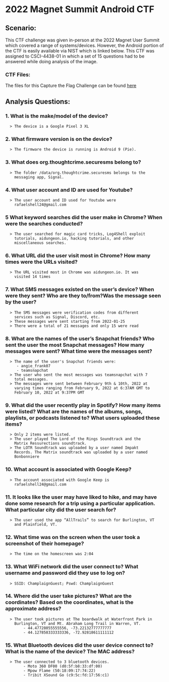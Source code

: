 # 2022 Magnet Summit Android CTF

## Scenario:
This CTF challenge was given in-person at the 2022 Magnet User Summit which covered a range of systems/devices. However, the Android portion of the CTF is easily available via NIST which is linked below. This CTF was assigned to CSCI-4438-01 in which a set of 15 questions had to be answered while doing analysis of the image.
### CTF Files:
The files for this Capture the Flag Challenge can be found [here](https://cfreds.nist.gov/all/MagnetForensics/2022AndroidMagnetCTF)

## Analysis Questions:
### 1. What is the make/model of the device?
      > The device is a Google Pixel 3 XL

### 2. What firmware version is on the device?
      > The firmware the device is running is Android 9 (Pie).

### 3. What does org.thoughtcrime.securesms belong to?
      > The folder /data/org.thoughtcrime.securesms belongs to the 
        messaging app, Signal.
### 4. What user account and ID are used for Youtube?
      > The user account and ID used for Youtube were 
        rafaelshell24@gmail.com
### 5 What keyword searches did the user make in Chrome? When were the searches conducted?
      > The user searched for magic card tricks, Log4Shell exploit 
        tutorials, aidungeon.io, hacking tutorials, and other 
        miscellaneous searches.

### 6. What URL did the user visit most in Chrome? How many times were the URLs visited?
      > The URL visited most in Chrome was aidungeon.io. It was 
        visited 14 times

### 7. What SMS messages existed on the user’s device? When were they sent? Who are they to/from?Was the message seen by the user?
      > The SMS messages were verification codes from different 
        services such as Signal, Discord, etc.
      > These messages were sent starting from 2022-01-25
      > There were a total of 21 messages and only 15 were read


### 8. What are the names of the user’s Snapchat friends? Who sent the user the most Snapchat messages? How many messages were sent? What time were the messages sent?
      > The name of the user's Snapchat friends were:
         - angie_frank07
         - teamsnapchat
      > The user who sent the most messages was teamsnapchat with 7 
        total messages. 
      > The messages were sent between February 9th & 10th, 2022 at 
        varying times ranging from February 9, 2022 at 6:37AM GMT to 
        February 10, 2022 at 9:37PM GMT

### 9. What did the user recently play in Spotify? How many items were listed? What are the names of the albums, songs, playlists, or podcasts listened to? What users uploaded these items?
      > Only 2 items were listed.
      > The user played The Lord of the Rings Soundtrack and the 
        Matrix Ressurections soundtrack.
      > The LOTR Soundtrack was uploaded by a user named Impakt 
        Records. The Matrix soundtrack was uploaded by a user named 
        Bonbonniere 
      
### 10. What account is associated with Google Keep?
      > The account associated with Google Keep is 
        rafaelshell24@gmail.com

### 11. It looks like the user may have liked to hike, and may have done some research for a trip using a particular application. What particular city did the user search for?
      > The user used the app “AllTrails” to search for Burlington, VT 
        and Plainfield, VT.

### 12. What time was on the screen when the user took a screenshot of their homepage?
      > The time on the homescreen was 2:04

### 13. What WiFi network did the user connect to? What username and password did they use to log on?
      > SSID: ChamplaignGuest; Pswd: ChamplaignGuest

### 14. Where did the user take pictures? What are the coordinates? Based on the coordinates, what is the approximate address?
      > The user took pictures at The boardwalk at Waterfront Park in 
        Burlington, VT and Mt. Abraham Long Trail in Warren, VT.
            - 44.47728055555556, -73.22132777777777
            - 44.127858333333336, -72.92818611111112

### 15. What Bluetooth devices did the user device connect to? What is the name of the device? The MAC address?
      > The user connected to 3 bluetooth devices.
            - Moto 360 DF00 (d0:5f:b8:33:df:00)
            - Mpow Flame (50:18:09:17:74:22)
            - Tribit XSound Go (c9:5c:fd:17:56:c1)
